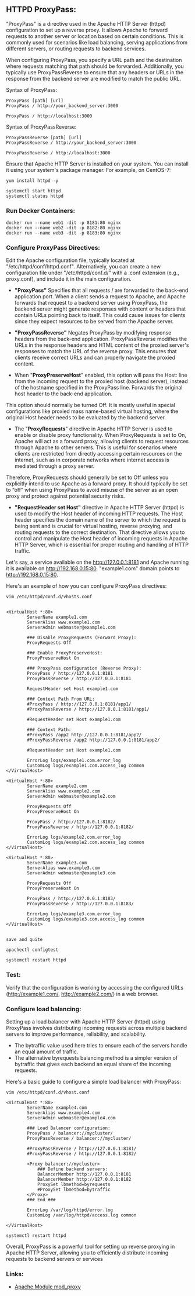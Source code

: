 
## HTTPD ProxyPass:

"ProxyPass" is a directive used in the Apache HTTP Server (httpd) configuration to set up a reverse proxy. It allows Apache to forward requests to another server or location based on certain conditions. This is commonly used for scenarios like load balancing, serving applications from different servers, or routing requests to backend services.

When configuring ProxyPass, you specify a URL path and the destination where requests matching that path should be forwarded. Additionally, you typically use ProxyPassReverse to ensure that any headers or URLs in the response from the backend server are modified to match the public URL.


Syntax of ProxyPass:

```
ProxyPass [path] [url]
ProxyPass / http://your_backend_server:3000

ProxyPass / http://localhost:3000
```


Syntax of ProxyPassReverse:

```
ProxyPassReverse [path] [url]
ProxyPassReverse / http://your_backend_server:3000

ProxyPassReverse / http://localhost:3000
```



Ensure that Apache HTTP Server is installed on your system. You can install it using your system's package manager. For example, on CentOS-7:

```
yum install httpd -y
```


```
systemctl start httpd
systemctl status httpd
```



### Run Docker Containers: 
```
docker run --name web1 -dit -p 8181:80 nginx
docker run --name web2 -dit -p 8182:80 nginx
docker run --name web3 -dit -p 8183:80 nginx
```


### Configure ProxyPass Directives:

Edit the Apache configuration file, typically located at "/etc/httpd/conf/httpd.conf". Alternatively, you can create a new configuration file under "/etc/httpd/conf.d/" with a .conf extension (e.g., proxy.conf), and include it in the main configuration. 

- **"ProxyPass"** Specifies that all requests / are forwarded to the back-end application port. When a client sends a request to Apache, and Apache forwards that request to a backend server using ProxyPass, the backend server might generate responses with content or headers that contain URLs pointing back to itself. This could cause issues for clients since they expect resources to be served from the Apache server.

- **"ProxyPassReverse"** Negates ProxyPass by modifying response headers from the back-end application. ProxyPassReverse modifies the URLs in the response headers and HTML content of the proxied server's responses to match the URL of the reverse proxy. This ensures that clients receive correct URLs and can properly navigate the proxied content.

- When "**ProxyPreserveHost**" enabled, this option will pass the Host: line from the incoming request to the proxied host (backend server), instead of the hostname specified in the ProxyPass line. Forwards the original host header to the back-end application.

This option should normally be turned Off. It is mostly useful in special configurations like proxied mass name-based virtual hosting, where the original Host header needs to be evaluated by the backend server.

- The "**ProxyRequests**" directive in Apache HTTP Server is used to enable or disable proxy functionality. When ProxyRequests is set to On, Apache will act as a forward proxy, allowing clients to request resources through Apache to other servers. This is useful for scenarios where clients are restricted from directly accessing certain resources on the internet, such as in corporate networks where internet access is mediated through a proxy server.

Therefore, ProxyRequests should generally be set to Off unless you explicitly intend to use Apache as a forward proxy. It should typically be set to “off” when using ProxyPass to avoid misuse of the server as an open proxy and protect against potential security risks.

-  **"RequestHeader set Host"** directive in Apache HTTP Server (httpd) is used to modify the Host header of incoming HTTP requests. The Host header specifies the domain name of the server to which the request is being sent and is crucial for virtual hosting, reverse proxying, and routing requests to the correct destination. That directive allows you to control and manipulate the Host header of incoming requests in Apache HTTP Server, which is essential for proper routing and handling of HTTP traffic.

Let's say, a service available on the http://127.0.0.1:8181 and Apache running it is available on http://192.168.0.15:80. "example1.com" domain points to http://192.168.0.15:80.

Here's an example of how you can configure ProxyPass directives:

```
vim /etc/httpd/conf.d/vhosts.conf


<VirtualHost *:80>
        ServerName example1.com
        ServerAlias www.example1.com
        ServerAdmin webmaster@example1.com

        ### Disable ProxyRequests (Forward Proxy):
        ProxyRequests Off

        ### Enable ProxyPreserveHost:
        ProxyPreserveHost On

        ### ProxyPass configuration (Reverse Proxy):
        ProxyPass / http://127.0.0.1:8181
        ProxyPassReverse / http://127.0.0.1:8181

        RequestHeader set Host example1.com

        ### Context Path From URL:
        #ProxyPass / http://127.0.0.1:8181/app1/
        #ProxyPassReverse / http://127.0.0.1:8181/app1/

        #RequestHeader set Host example1.com

        ### Context Path:
        #ProxyPass /app2 http://127.0.0.1:8181/app2/
        #ProxyPassReverse /app2 http://127.0.0.1:8181/app2/

        #RequestHeader set Host example1.com

        ErrorLog logs/example1.com.error_log
        CustomLog logs/example1.com.access_log common
</VirtualHost>

<VirtualHost *:80>
        ServerName example2.com
        ServerAlias www.example2.com
		ServerAdmin webmaster@example2.com
		
        ProxyRequests Off
        ProxyPreserveHost On
		
        ProxyPass / http://127.0.0.1:8182/
        ProxyPassReverse / http://127.0.0.1:8182/
		
        ErrorLog logs/example2.com.error_log
        CustomLog logs/example2.com.access_log common
</VirtualHost>

<VirtualHost *:80>
        ServerName example3.com
        ServerAlias www.example3.com
		ServerAdmin webmaster@example3.com
		
        ProxyRequests Off
        ProxyPreserveHost On
		
        ProxyPass / http://127.0.0.1:8183/
        ProxyPassReverse / http://127.0.0.1:8183/
		
        ErrorLog logs/example3.com.error_log
        CustomLog logs/example3.com.access_log common
</VirtualHost>


save and quite
```


```
apachectl configtest
```


```
systemctl restart httpd 
```


### Test:
Verify that the configuration is working by accessing the configured URLs (http://example1.com/, http://example2.com/) in a web browser.



### Configure load balancing: 
Setting up a load balancer with Apache HTTP Server (httpd) using ProxyPass involves distributing incoming requests across multiple backend servers to improve performance, reliability, and scalability. 
- The bytraffic value used here tries to ensure each of the servers handle an equal amount of traffic.
- The alternative  byrequests balancing method is a simpler version of bytraffic that gives each backend an equal share of the incoming requests.

Here's a basic guide to configure a simple load balancer with ProxyPass:

```
vim /etc/httpd/conf.d/vhost.conf

<VirtualHost *:80>
        ServerName example4.com
        ServerAlias www.example4.com
        ServerAdmin webmaster@example4.com

        ### Load Balancer configuration:
        ProxyPass / balancer://mycluster/
        ProxyPassReverse / balancer://mycluster/

        #ProxyPassReverse / http://127.0.0.1:8181/
        #ProxyPassReverse / http://127.0.0.1:8182/

        <Proxy balancer://mycluster>
            ### Define backend servers:
            BalancerMember http://127.0.0.1:8181
            BalancerMember http://127.0.0.1:8182
            ProxySet lbmethod=byrequests
            #ProxySet lbmethod=bytraffic
        </Proxy>
        ### End ###

        ErrorLog /var/log/httpd/error.log
        CustomLog /var/log/httpd/access.log common

</VirtualHost>
```

```
systemctl restart httpd
```



Overall, ProxyPass is a powerful tool for setting up reverse proxying in Apache HTTP Server, allowing you to efficiently distribute incoming requests to backend servers or services


### Links:

- [Apache Module mod_proxy](https://httpd.apache.org/docs/2.4/mod/mod_proxy.html)





